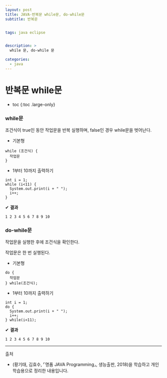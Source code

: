 ```yaml
---
layout: post
title: JAVA-반복문 while문, do-while문
subtitle: 반복문


tags: java eclipse


description: >
  while 문, do-while 문

categories:
  - java
---
```

# 반복문 while문


* toc
{:toc .large-only}

### while문

조건식이 true인 동안 작업문을 반복 실행하며, false인 경우 while문을 벗어난다.

- 기본형

~~~
while (조건식) {
  작업문
}
~~~

- 1부터 10까지 출력하기

~~~
int i = 1;
while (i<11) {
  System.out.print(i + " ");
  i++;
}
~~~

✔ **결과**
~~~
1 2 3 4 5 6 7 8 9 10
~~~

### do-while문

작업문을 실행한 후에 조건식을 확인한다.

작업문은 한 번 실행된다.

- 기본형

~~~
do {
  작업문
} while(조건식);
~~~

- 1부터 10까지 출력하기

~~~
int i = 1;
do {
  System.out.print(i + " ");
  i++;
} while(i<11);
~~~

✔ **결과**
~~~
1 2 3 4 5 6 7 8 9 10
~~~






-----
출처

- (황기태, 김효수, ⌜명품 JAVA Programming⌟, 생능출판, 	2018)을 학습하고 개인 학습용으로 정리한 내용입니다.
